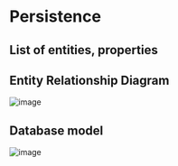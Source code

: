 # Persistence
## List of entities, properties

## Entity Relationship Diagram
![image](https://user-images.githubusercontent.com/85243027/142654524-cd6415e1-5c98-4abf-b1da-2cfe46cb41c8.png)
## Database model
![image](https://user-images.githubusercontent.com/85243027/142661168-bb07bad7-04a7-4148-973c-3312cef971cf.png)

